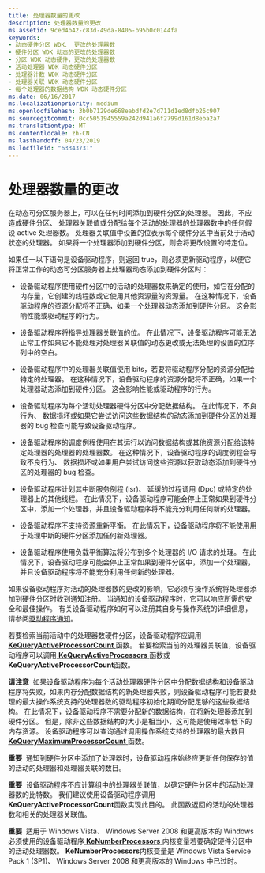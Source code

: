 ```yaml
---
title: 处理器数量的更改
description: 处理器数量的更改
ms.assetid: 9ced4b42-c83d-49da-8405-b95b0c0144fa
keywords:
- 动态硬件分区 WDK、 更改的处理器数
- 硬件分区 WDK 动态的更改的处理器数
- 分区 WDK 动态硬件，更改的处理器数
- 活动处理器 WDK 动态硬件分区
- 处理器计数 WDK 动态硬件分区
- 处理器关联 WDK 动态硬件分区
- 每个处理器的数据结构 WDK 动态硬件分区
ms.date: 06/16/2017
ms.localizationpriority: medium
ms.openlocfilehash: 3b0b7129de668eabdfd2e7d711d1ed8dfb26c907
ms.sourcegitcommit: 0cc5051945559a242d941a6f2799d161d8eba2a7
ms.translationtype: MT
ms.contentlocale: zh-CN
ms.lasthandoff: 04/23/2019
ms.locfileid: "63343731"
---
```

# <a name="changes-to-the-number-of-processors"></a>处理器数量的更改


在动态可分区服务器上，可以在任何时间添加到硬件分区的处理器。 因此，不应造成硬件分区、 处理器关联值或分配给每个活动的处理器的处理器数中的任何假设 active 处理器数。 处理器关联值中设置的位表示每个硬件分区中当前处于活动状态的处理器。 如果将一个处理器添加到硬件分区，则会将更改设置的特定位。

如果任一以下语句是设备驱动程序，则返回 true，则必须更新驱动程序，以便它将正常工作的动态可分区服务器上处理器动态添加到硬件分区时：

-   设备驱动程序使用硬件分区中的活动的处理器数来确定的使用，如它在分配的内存量，它创建的线程数或它使用其他资源量的资源量。 在这种情况下，设备驱动程序的资源分配将不正确，如果一个处理器动态添加到硬件分区。 这会影响性能或驱动程序的行为。

-   设备驱动程序将指导处理器关联值的位。 在此情况下，设备驱动程序可能无法正常工作如果它不能处理对处理器关联值的动态更改或无法处理的设置的位序列中的空白。

-   设备驱动程序中的处理器关联值使用 bits，若要将驱动程序分配的资源分配给特定的处理器。 在这种情况下，设备驱动程序的资源分配将不正确，如果一个处理器动态添加到硬件分区。 这会影响性能或驱动程序的行为。

-   设备驱动程序为每个活动处理器硬件分区中分配数据结构。 在此情况下，不良行为、 数据损坏或如果它尝试访问这些数据结构的动态添加到硬件分区的处理器的 bug 检查可能导致设备驱动程序。

-   设备驱动程序的调度例程使用在其运行以访问数据结构或其他资源分配给该特定处理器的处理器的处理器数。 在这种情况下，设备驱动程序的调度例程会导致不良行为、 数据损坏或如果用户尝试访问这些资源以获取动态添加到硬件分区的处理器的 bug 检查。

-   设备驱动程序计划其中断服务例程 (Isr)、 延缓的过程调用 (Dpc) 或特定的处理器上的其他线程。 在此情况下，设备驱动程序可能会停止正常如果到硬件分区中，添加一个处理器，并且设备驱动程序将不能充分利用任何新的处理器。

-   设备驱动程序不支持资源重新平衡。 在此情况下，设备驱动程序将不能使用用于处理中断的硬件分区添加任何新处理器。

-   设备驱动程序使用负载平衡算法将分布到多个处理器的 I/O 请求的处理。 在此情况下，设备驱动程序可能会停止正常如果到硬件分区中，添加一个处理器，并且设备驱动程序将不能充分利用任何新的处理器。

如果设备驱动程序对活动的处理器数的更改的影响，它必须与操作系统将处理器添加到硬件分区时收到通知注册。 当通知的设备驱动程序时，它可以响应所需的安全和最佳操作。 有关设备驱动程序如何可以注册其自身与操作系统的详细信息，请参阅[驱动程序通知](driver-notification.md)。

若要检索当前活动中的处理器数硬件分区，设备驱动程序应调用[ **KeQueryActiveProcessorCount** ](https://msdn.microsoft.com/library/windows/hardware/ff552985)函数。 若要检索当前的处理器关联值，设备驱动程序可以调用[ **KeQueryActiveProcessors** ](https://msdn.microsoft.com/library/windows/hardware/ff553001)函数或**KeQueryActiveProcessorCount**函数。

**请注意**  如果设备驱动程序为每个活动处理器硬件分区中分配数据结构和设备驱动程序将失败，如果内存分配数据结构的新处理器失败，则设备驱动程序可能若要处理的最大操作系统支持的处理器数的驱动程序初始化期间分配足够的这些数据结构。 在此情况下，设备驱动程序不需要分配新的数据结构，在将新处理器添加到硬件分区。 但是，除非这些数据结构的大小是相当小，这可能是使用效率低下的内存资源。 设备驱动程序可以查询通过调用操作系统支持的处理器的最大数目[ **KeQueryMaximumProcessorCount** ](https://msdn.microsoft.com/library/windows/hardware/ff553042)函数。

 

**重要**  通知到硬件分区中添加了处理器时，设备驱动程序始终应更新任何保存的值的活动的处理器和处理器关联的数目。

 

**重要**  设备驱动程序不应计算组中的处理器关联值，以确定硬件分区中的活动处理器数的比特数。 我们建议使用设备驱动程序调用**KeQueryActiveProcessorCount**函数实现此目的。 此函数返回的活动的处理器数和相关的处理器关联值。

 

**重要**  适用于 Windows Vista、 Windows Server 2008 和更高版本的 Windows 必须使用的设备驱动程序[ **KeNumberProcessors** ](https://msdn.microsoft.com/library/windows/hardware/ff552975)内核变量若要确定硬件分区中的活动处理器数。 **KeNumberProcessors**内核变量是 Windows Vista Service Pack 1 (SP1)、 Windows Server 2008 和更高版本的 Windows 中已过时。

 

 

 





